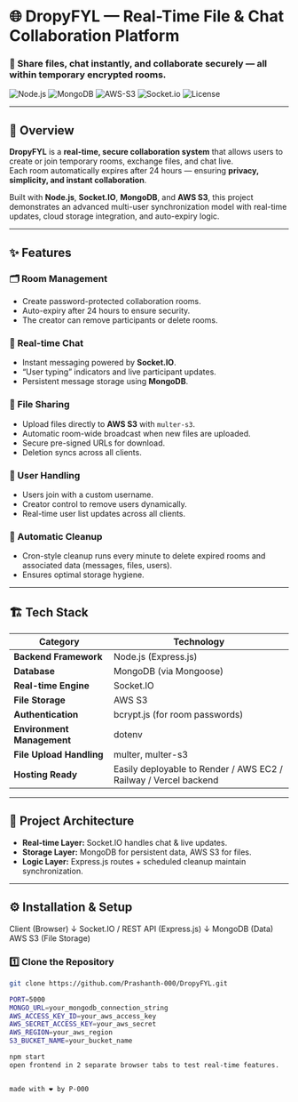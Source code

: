 # 🌐 DropyFYL — Real-Time File & Chat Collaboration Platform

### 🚀 Share files, chat instantly, and collaborate securely — all within temporary encrypted rooms.

![Node.js](https://img.shields.io/badge/Node.js-18.x-green?logo=node.js)
![MongoDB](https://img.shields.io/badge/MongoDB-NoSQL-brightgreen?logo=mongodb)
![AWS-S3](https://img.shields.io/badge/AWS%20S3-Cloud%20Storage-orange?logo=amazonaws)
![Socket.io](https://img.shields.io/badge/Socket.io-Real--time%20communication-black?logo=socket.io)
![License](https://img.shields.io/badge/License-MIT-blue.svg)

---

## 🧩 Overview

**DropyFYL** is a **real-time, secure collaboration system** that allows users to create or join temporary rooms, exchange files, and chat live.  
Each room automatically expires after 24 hours — ensuring **privacy, simplicity, and instant collaboration**.

Built with **Node.js**, **Socket.IO**, **MongoDB**, and **AWS S3**, this project demonstrates an advanced multi-user synchronization model with real-time updates, cloud storage integration, and auto-expiry logic.

---

## ✨ Features

### 🗂 Room Management
- Create password-protected collaboration rooms.  
- Auto-expiry after 24 hours to ensure security.  
- The creator can remove participants or delete rooms.

### 💬 Real-time Chat
- Instant messaging powered by **Socket.IO**.  
- “User typing” indicators and live participant updates.  
- Persistent message storage using **MongoDB**.

### 📁 File Sharing
- Upload files directly to **AWS S3** with `multer-s3`.  
- Automatic room-wide broadcast when new files are uploaded.  
- Secure pre-signed URLs for download.  
- Deletion syncs across all clients.

### 👥 User Handling
- Users join with a custom username.  
- Creator control to remove users dynamically.  
- Real-time user list updates across all clients.

### 🧹 Automatic Cleanup
- Cron-style cleanup runs every minute to delete expired rooms and associated data (messages, files, users).  
- Ensures optimal storage hygiene.

---

## 🏗️ Tech Stack

| Category | Technology |
|-----------|-------------|
| **Backend Framework** | Node.js (Express.js) |
| **Database** | MongoDB (via Mongoose) |
| **Real-time Engine** | Socket.IO |
| **File Storage** | AWS S3 |
| **Authentication** | bcrypt.js (for room passwords) |
| **Environment Management** | dotenv |
| **File Upload Handling** | multer, multer-s3 |
| **Hosting Ready** | Easily deployable to Render / AWS EC2 / Railway / Vercel backend |

---

## 🧠 Project Architecture


- **Real-time Layer:** Socket.IO handles chat & live updates.  
- **Storage Layer:** MongoDB for persistent data, AWS S3 for files.  
- **Logic Layer:** Express.js routes + scheduled cleanup maintain synchronization.

---

## ⚙️ Installation & Setup
Client (Browser)
↓
Socket.IO / REST API (Express.js)
↓
MongoDB (Data)
AWS S3 (File Storage)

### 1️⃣ Clone the Repository
```bash
git clone https://github.com/Prashanth-000/DropyFYL.git

PORT=5000
MONGO_URL=your_mongodb_connection_string
AWS_ACCESS_KEY_ID=your_aws_access_key
AWS_SECRET_ACCESS_KEY=your_aws_secret
AWS_REGION=your_aws_region
S3_BUCKET_NAME=your_bucket_name

npm start
open frontend in 2 separate browser tabs to test real-time features.


made with ❤️ by P-000
